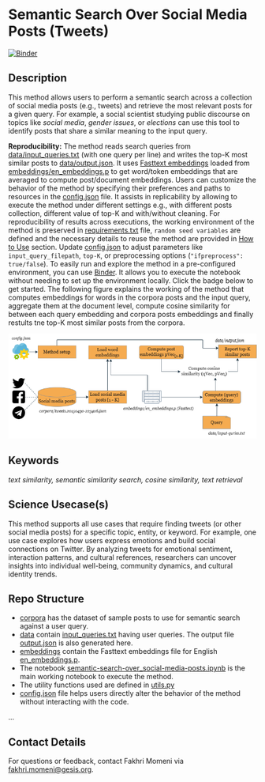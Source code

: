 # Semantic Search Over Social Media Posts (Tweets)
[![Binder](https://mybinder.org/badge_logo.svg)](https://notebooks.gesis.org/binder/v2/gh/BDA-KTS/semantic-search-over_social-media-posts/HEAD?labpath=semantic-search-over_social-media-posts.ipynb)

## Description
This method allows users to perform a semantic search across a collection of social media posts (e.g., tweets) and retrieve the most relevant posts for a given query. For example, a social scientist studying public discourse on topics like *social media*, *gender issues*, or *elections* can use this tool to identify posts that share a similar meaning to the input query.

**Reproducibility:** The method reads search queries from [data/input_queries.txt](https://github.com/BDA-KTS/semantic-search-over_social-media-posts/blob/main/data/input_queries.txt) (with one query per line) and writes the top-K most similar posts to [data/output.json](https://github.com/BDA-KTS/semantic-search-over_social-media-posts/blob/main/data/output.json). It uses [Fasttext embeddings](https://dl.fbaipublicfiles.com/fasttext/vectors-english/wiki-news-300d-1M.vec.zip) loaded from [embeddings/en_embeddings.p](https://github.com/BDA-KTS/semantic-search-over_social-media-posts/blob/main/embeddings/en_embeddings.p) to get word/token embeddings that are averaged to compute post/document embeddings. Users can customize the behavior of the method by specifying their preferences and paths to resources in the [config.json](https://github.com/BDA-KTS/semantic-search-over_social-media-posts/blob/main/config.json) file. It assists in replicability by allowing to execute the method under different settings e.g., with different posts collection, different value of top-K and with/without cleaning. For reproducibility of results across executions, the working environment of the method is preserved in [requirements.txt](https://github.com/BDA-KTS/semantic-search-over_social-media-posts/blob/main/requirements.txt) file, `random seed variables` are defined and the necessary details to reuse the method are provided in [How to Use](#How-to-Use) section. Update [config.json](https://github.com/BDA-KTS/semantic-search-over_social-media-posts/blob/main/config.json) to adjust parameters like `input_query_filepath`, `top-K`, or preprocessing options (`"ifpreprocess": true/false`). To easily run and explore the method in a pre-configured environment, you can use [Binder](https://notebooks.gesis.org/binder/v2/gh/BDA-KTS/semantic-search-over_social-media-posts/HEAD?labpath=semantic-search-over_social-media-posts.ipynb). It allows you to execute the notebook without needing to set up the environment locally. Click the badge below to get started. The following figure explains the working of the method that computes embeddings for words in the corpora posts and the input query, aggregate them at the document level, compute cosine similarity for between each query embedding and corpora posts embeddings and finally restults tne top-K most similar posts from the corpora. 

![alt semantic search design](https://github.com/BDA-KTS/semantic-search-over_social-media-posts/blob/main/semantic-search-design.png)

## Keywords
*text similarity, semantic similarity search, cosine similarity, text retrieval*

## Science Usecase(s)
This method supports all use cases that require finding tweets (or other social media posts) for a specific topic, entity, or keyword. For example, one use case explores how users express emotions and build social connections on Twitter. By analyzing tweets for emotional sentiment, interaction patterns, and cultural references, researchers can uncover insights into individual well-being, community dynamics, and cultural identity trends.

## Repo Structure
- [corpora](https://github.com/BDA-KTS/semantic-search-over_social-media-posts/blob/main/corpora) has the dataset of sample posts to use for semantic search against a user query.
- [data](https://github.com/BDA-KTS/semantic-search-over_social-media-posts/blob/main/data) contain [input_queries.txt](https://github.com/BDA-KTS/semantic-search-over_social-media-posts/blob/main/data/input_queries.txt) having user queries. The output file [output.json](https://github.com/BDA-KTS/semantic-search-over_social-media-posts/blob/main/data/output.json) is also generated here.
- [embeddings](https://github.com/BDA-KTS/semantic-search-over_social-media-posts/blob/main/embeddings) contain the Fasttext embeddings file for English [en_embeddings.p](https://github.com/BDA-KTS/semantic-search-over_social-media-posts/blob/main/embeddings/en_embeddings.p).
- The notebook [semantic-search-over_social-media-posts.ipynb](https://github.com/BDA-KTS/semantic-search-over_social-media-posts/blob/main/semantic-search-over_social-media-posts.ipynb) is the main working notebook to execute the method.
- The utility functions used are defined in [utils.py](https://github.com/BDA-KTS/semantic-search-over_social-media-posts/blob/main/utils.py)
- [config.json](https://github.com/BDA-KTS/semantic-search-over_social-media-posts/blob/main/config.json) file helps users directly alter the behavior of the method without interacting with the code. 

...

## Contact Details
For questions or feedback, contact Fakhri Momeni via [fakhri.momeni@gesis.org](mailto:fakhri.momeni@gesis.org).
